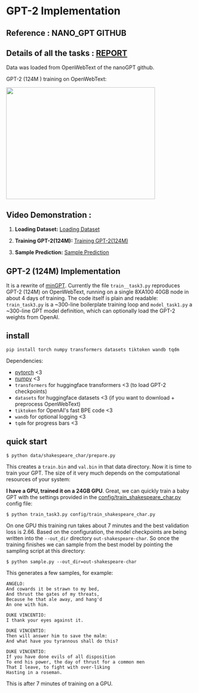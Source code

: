 # GPT-2 Implementation
## Reference : NANO_GPT GITHUB
## Details of all the tasks : [REPORT](https://docs.google.com/document/d/1GagBCirTLk43F-CXOxePy5YKvFI4BYs_cWWwGjaTw8M/edit?usp=sharing)
Data was loaded from OpenWebText of the nanoGPT github.

GPT-2 (124M ) training on OpenWebText:

<img src="https://github.com/AbhishekG-1plus/GPT-2_contlo/assets/77354191/d1b48fa8-1acd-4de8-a272-55f1592bef7d" width="400" height="300">

## Video Demonstration :

1. **Loading Dataset:**
   [Loading Dataset](https://photos.app.goo.gl/BPgqGmufbHSD5pS29)

2. **Training GPT-2(124M):**
   [Training GPT-2(124M)](./images/training_gpt2.png)

3. **Sample Prediction:**
   [Sample Prediction](./images/sample_prediction.png)

## GPT-2 (124M) Implementation

It is a rewrite of [minGPT](https://github.com/karpathy/minGPT). Currently the file `train__task3.py` reproduces GPT-2 (124M) on OpenWebText, running on a single 8XA100 40GB node in about 4 days of training. The code itself is plain and readable: `train_task3.py` is a ~300-line boilerplate training loop and `model_task1.py` a ~300-line GPT model definition, which can optionally load the GPT-2 weights from OpenAI.



## install

```
pip install torch numpy transformers datasets tiktoken wandb tqdm
```

Dependencies:

- [pytorch](https://pytorch.org) <3
- [numpy](https://numpy.org/install/) <3
-  `transformers` for huggingface transformers <3 (to load GPT-2 checkpoints)
-  `datasets` for huggingface datasets <3 (if you want to download + preprocess OpenWebText)
-  `tiktoken` for OpenAI's fast BPE code <3
-  `wandb` for optional logging <3
-  `tqdm` for progress bars <3

## quick start


```
$ python data/shakespeare_char/prepare.py
```

This creates a `train.bin` and `val.bin` in that data directory. Now it is time to train your GPT. The size of it very much depends on the computational resources of your system:

**I have a GPU, trained it on a 24GB GPU**. Great, we can quickly train a baby GPT with the settings provided in the [config/train_shakespeare_char.py](config/train_shakespeare_char.py) config file:

```
$ python train_task3.py config/train_shakespeare_char.py
```

On one GPU this training run takes about 7 minutes and the best validation loss is 2.66. Based on the configuration, the model checkpoints are being written into the `--out_dir` directory `out-shakespeare-char`. So once the training finishes we can sample from the best model by pointing the sampling script at this directory:

```
$ python sample.py --out_dir=out-shakespeare-char
```

This generates a few samples, for example:

```
ANGELO:
And cowards it be strawn to my bed,
And thrust the gates of my threats,
Because he that ale away, and hang'd
An one with him.

DUKE VINCENTIO:
I thank your eyes against it.

DUKE VINCENTIO:
Then will answer him to save the malm:
And what have you tyrannous shall do this?

DUKE VINCENTIO:
If you have done evils of all disposition
To end his power, the day of thrust for a common men
That I leave, to fight with over-liking
Hasting in a roseman.
```

This is after 7 minutes of training on a GPU.




